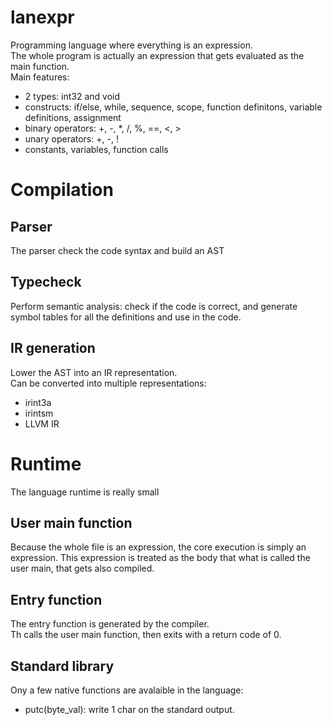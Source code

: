 
# lanexpr

Programming language where everything is an expression.  
The whole program is actually an expression that gets evaluated as the main function.  
Main features:
- 2 types: int32 and void
- constructs: if/else, while, sequence, scope, function definitons, variable definitions, assignment
- binary operators: +, -, *, /, %, ==, <, >
- unary operators: +, -, !
- constants, variables, function calls

# Compilation

## Parser

The parser check the code syntax and build an AST

## Typecheck

Perform semantic analysis: check if the code is correct, and generate symbol tables for all the definitions and use in the code.

## IR generation

Lower the AST into an IR representation.  
Can be converted into multiple representations:
- irint3a
- irintsm
- LLVM IR


# Runtime

The language runtime is really small

## User main function

Because the whole file is an expression, the core execution is simply an expression. 
This expression is treated as the body that what is called the user main, that gets also compiled.

## Entry function

The entry function is generated by the compiler.  
Th calls the user main function, then exits with a return code of 0.

## Standard library

Ony a few native functions are avalaible in the language:
 - putc(byte_val): write 1 char on the standard output.
